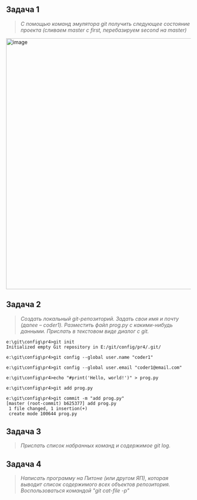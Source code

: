 ## Задача 1
> _С помощью команд эмулятора git получить следующее состояние проекта (сливаем master с first, перебазируем second на master)_

<img width="685" alt="image" src="https://github.com/user-attachments/assets/af08b3d8-8e4f-4ca6-a51d-6eba273c595e">


## Задача 2
> _Создать локальный git-репозиторий. Задать свои имя и почту (далее – coder1). Разместить файл prog.py с какими-нибудь данными. Прислать в текстовом виде диалог с git._

```
e:\git\config\pr4>git init
Initialized empty Git repository in E:/git/config/pr4/.git/

e:\git\config\pr4>git config --global user.name "coder1"

e:\git\config\pr4>git config --global user.email "coder1@email.com"

e:\git\config\pr4>echo "#print('Hello, world!')" > prog.py

e:\git\config\pr4>git add prog.py

e:\git\config\pr4>git commit -m "add prog.py"
[master (root-commit) b625377] add prog.py
 1 file changed, 1 insertion(+)
 create mode 100644 prog.py
```

## Задача 3
> _Прислать список набранных команд и содержимое git log._



## Задача 4
> _Написать программу на Питоне (или другом ЯП), которая выводит список содержимого всех объектов репозитория. Воспользоваться командой "git cat-file -p"_

